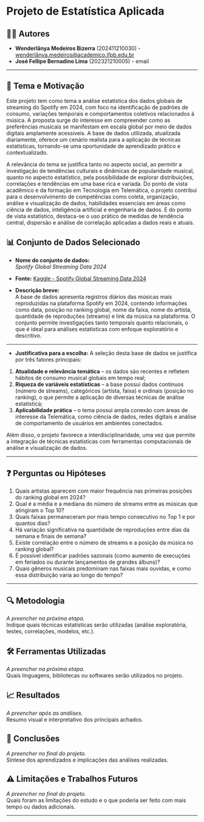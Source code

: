 # Projeto de Estatística Aplicada

## 🧑‍💻 Autores  
- **Wenderlânya Medeiros Bizerra** (202411210030) - wenderlânya.medeiros@academico.ifpb.edu.br 
- **José Fellipe Bernadino Lima** (202321210005) - email  

---

## 🎯 Tema e Motivação  
Este projeto tem como tema a análise estatística dos dados globais de streaming do Spotify em 2024, com foco na identificação de padrões de consumo, variações temporais e comportamentos coletivos relacionados à música. A proposta surge do interesse em compreender como as preferências musicais se manifestam em escala global por meio de dados digitais amplamente acessíveis. A base de dados utilizada, atualizada diariamente, oferece um cenário realista para a aplicação de técnicas estatísticas, tornando-se uma oportunidade de aprendizado prático e contextualizado.

A relevância do tema se justifica tanto no aspecto social, ao permitir a investigação de tendências culturais e dinâmicas de popularidade musical, quanto no aspecto estatístico, pela possibilidade de explorar distribuições, correlações e tendências em uma base rica e variada. Do ponto de vista acadêmico e da formação em Tecnologia em Telemática, o projeto contribui para o desenvolvimento de competências como coleta, organização, análise e visualização de dados, habilidades essenciais em áreas como ciência de dados, inteligência artificial e engenharia de dados. E do ponto de vista estatístico, destaca-se o uso prático de medidas de tendência central, dispersão e análise de correlação aplicadas a dados reais e atuais.

## 📊 Conjunto de Dados Selecionado  
- **Nome do conjunto de dados:**  
  *Spotify Global Streaming Data 2024*

- **Fonte:**
  [Kaggle - Spotify Global Streaming Data 2024](https://www.kaggle.com/datasets/atharvasoundankar/spotify-global-streaming-data-2024)


- **Descrição breve:**  
A base de dados apresenta registros diários das músicas mais reproduzidas na plataforma Spotify em 2024, contendo informações como data, posição no ranking global, nome da faixa, nome do artista, quantidade de reproduções (streams) e link da música na plataforma. O conjunto permite investigações tanto temporais quanto relacionais, o que é ideal para análises estatísticas com enfoque exploratório e descritivo.  

---

- **Justificativa para a escolha:**
A seleção desta base de dados se justifica por três fatores principais:

1. **Atualidade e relevância temática** – os dados são recentes e refletem hábitos de consumo musical globais em tempo real;  
2. **Riqueza de variáveis estatísticas** – a base possui dados contínuos (número de streams), categóricos (artista, faixa) e ordinais (posição no ranking), o que permite a aplicação de diversas técnicas de análise estatística;  
3. **Aplicabilidade prática** – o tema possui ampla conexão com áreas de interesse da Telemática, como ciência de dados, redes digitais e análise de comportamento de usuários em ambientes conectados.

Além disso, o projeto favorece a interdisciplinaridade, uma vez que permite a integração de técnicas estatísticas com ferramentas computacionais de análise e visualização de dados.

---

## ❓ Perguntas ou Hipóteses  

1. Quais artistas aparecem com maior frequência nas primeiras posições do ranking global em 2024?  
2. Qual é a média e a mediana do número de streams entre as músicas que atingiram o Top 10?  
3. Quais faixas permaneceram por mais tempo consecutivo no Top 1 e por quantos dias?  
4. Há variação significativa na quantidade de reproduções entre dias da semana e finais de semana?  
5. Existe correlação entre o número de streams e a posição da música no ranking global?  
6. É possível identificar padrões sazonais (como aumento de execuções em feriados ou durante lançamentos de grandes álbuns)?  
7. Quais gêneros musicais predominam nas faixas mais ouvidas, e como essa distribuição varia ao longo do tempo?

---

## 🔍 Metodologia  
*A preencher na próxima etapa.*  
Indique quais técnicas estatísticas serão utilizadas (análise exploratória, testes, correlações, modelos, etc.).

## 🛠️ Ferramentas Utilizadas  
*A preencher na próxima etapa.*  
Quais linguagens, bibliotecas ou softwares serão utilizados no projeto.

## 📈 Resultados  
*A preencher após as análises.*  
Resumo visual e interpretativo dos principais achados.

## 📌 Conclusões  
*A preencher no final do projeto.*  
Síntese dos aprendizados e implicações das análises realizadas.

## ⚠️ Limitações e Trabalhos Futuros  
*A preencher no final do projeto.*  
Quais foram as limitações do estudo e o que poderia ser feito com mais tempo ou dados adicionais.

---

